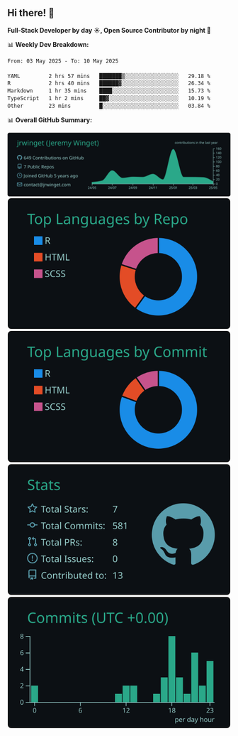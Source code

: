 ## Hi there! 👋

**Full-Stack Developer by day ☀️, Open Source Contributor by night 🌙**

📊 **Weekly Dev Breakdown:**
<!--START_SECTION:waka-->

```txt
From: 03 May 2025 - To: 10 May 2025

YAML         2 hrs 57 mins   ███████▒░░░░░░░░░░░░░░░░░   29.18 %
R            2 hrs 40 mins   ██████▓░░░░░░░░░░░░░░░░░░   26.34 %
Markdown     1 hr 35 mins    ████░░░░░░░░░░░░░░░░░░░░░   15.73 %
TypeScript   1 hr 2 mins     ██▓░░░░░░░░░░░░░░░░░░░░░░   10.19 %
Other        23 mins         █░░░░░░░░░░░░░░░░░░░░░░░░   03.84 %
```

<!--END_SECTION:waka-->

📊 **Overall GitHub Summary:**

[![](https://raw.githubusercontent.com/jrwinget/jrwinget/main/profile-summary-card-output/gotham/0-profile-details.svg)](https://github.com/vn7n24fzkq/github-profile-summary-cards)
[![](https://raw.githubusercontent.com/jrwinget/jrwinget/main/profile-summary-card-output/gotham/1-repos-per-language.svg)](https://github.com/vn7n24fzkq/github-profile-summary-cards) [![](https://raw.githubusercontent.com/jrwinget/jrwinget/main/profile-summary-card-output/gotham/2-most-commit-language.svg)](https://github.com/vn7n24fzkq/github-profile-summary-cards)
[![](https://raw.githubusercontent.com/jrwinget/jrwinget/main/profile-summary-card-output/gotham/3-stats.svg)](https://github.com/vn7n24fzkq/github-profile-summary-cards) [![](https://raw.githubusercontent.com/jrwinget/jrwinget/main/profile-summary-card-output/gotham/4-productive-time.svg)](https://github.com/vn7n24fzkq/github-profile-summary-cards)
